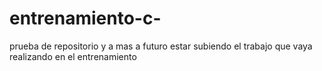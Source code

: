 # entrenamiento-c-
prueba de repositorio y a mas a futuro estar subiendo el trabajo que vaya realizando en el entrenamiento

